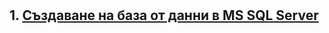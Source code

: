 # 
## 1. [Създаване на база от данни в MS SQL Server](https://github.com/vakovsky/KP/blob/main/Multithreading%20in%20C%23%205.0%20Cookbook%2C%202013.pdf)
